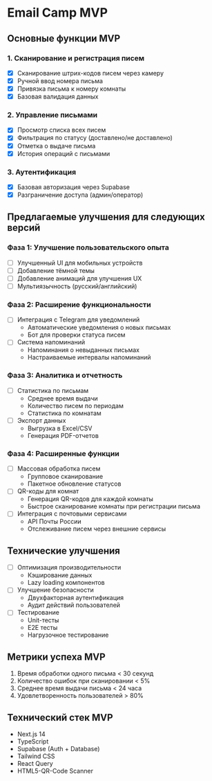 # Email Camp MVP

## Основные функции MVP

### 1. Сканирование и регистрация писем
- [x] Сканирование штрих-кодов писем через камеру
- [x] Ручной ввод номера письма
- [x] Привязка письма к номеру комнаты
- [x] Базовая валидация данных

### 2. Управление письмами
- [x] Просмотр списка всех писем
- [x] Фильтрация по статусу (доставлено/не доставлено)
- [x] Отметка о выдаче письма
- [x] История операций с письмами

### 3. Аутентификация
- [x] Базовая авторизация через Supabase
- [x] Разграничение доступа (админ/оператор)

## Предлагаемые улучшения для следующих версий

### Фаза 1: Улучшение пользовательского опыта
- [ ] Улучшенный UI для мобильных устройств
- [ ] Добавление тёмной темы
- [ ] Добавление анимаций для улучшения UX
- [ ] Мультиязычность (русский/английский)

### Фаза 2: Расширение функциональности
- [ ] Интеграция с Telegram для уведомлений
  - Автоматические уведомления о новых письмах
  - Бот для проверки статуса писем
- [ ] Система напоминаний
  - Напоминания о невыданных письмах
  - Настраиваемые интервалы напоминаний

### Фаза 3: Аналитика и отчетность
- [ ] Статистика по письмам
  - Среднее время выдачи
  - Количество писем по периодам
  - Статистика по комнатам
- [ ] Экспорт данных
  - Выгрузка в Excel/CSV
  - Генерация PDF-отчетов

### Фаза 4: Расширенные функции
- [ ] Массовая обработка писем
  - Групповое сканирование
  - Пакетное обновление статусов
- [ ] QR-коды для комнат
  - Генерация QR-кодов для каждой комнаты
  - Быстрое сканирование комнаты при регистрации письма
- [ ] Интеграция с почтовыми сервисами
  - API Почты России
  - Отслеживание писем через внешние сервисы

## Технические улучшения
- [ ] Оптимизация производительности
  - Кэширование данных
  - Lazy loading компонентов
- [ ] Улучшение безопасности
  - Двухфакторная аутентификация
  - Аудит действий пользователей
- [ ] Тестирование
  - Unit-тесты
  - E2E тесты
  - Нагрузочное тестирование

## Метрики успеха MVP
1. Время обработки одного письма < 30 секунд
2. Количество ошибок при сканировании < 5%
3. Среднее время выдачи письма < 24 часа
4. Удовлетворенность пользователей > 80%

## Технический стек MVP
- Next.js 14
- TypeScript
- Supabase (Auth + Database)
- Tailwind CSS
- React Query
- HTML5-QR-Code Scanner 